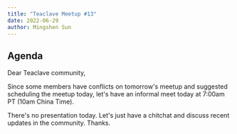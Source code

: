```yaml
---
title: "Teaclave Meetup #13"
date: 2022-06-29
author: Mingshen Sun
---
```


## Agenda

Dear Teaclave community,

Since some members have conflicts on tomorrow's meetup and suggested
scheduling the meetup today, let's have an informal meet today at
7:00am PT (10am China Time).

There's no presentation today. Let's just have a chitchat and discuss
recent updates in the community. Thanks.
